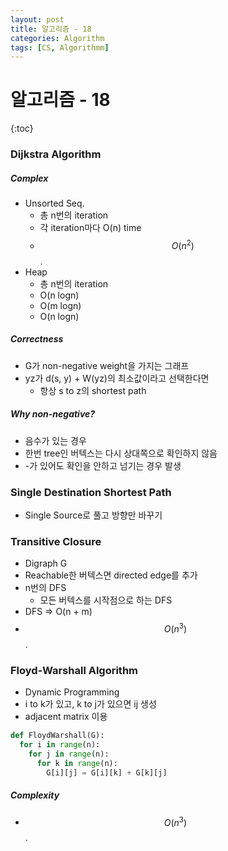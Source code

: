 ```yaml
---
layout: post
title: 알고리즘 - 18
categories: Algorithm
tags: [CS, Algorithmm]
---
```


# 알고리즘 - 18

{:toc}

### Dijkstra Algorithm

##### Complex

- Unsorted Seq.
  - 총 n번의 iteration
  - 각 iteration마다 O(n) time
  - $$O(n^2)$$.
- Heap
  - 총 n번의 iteration
  - O(n logn)
  - O(m logn)
  - O(n logn)

##### Correctness

- G가 non-negative weight을 가지는 그래프
- yz가 d(s, y) + W(yz)의 최소값이라고 선택한다면
  - 항상 s to z의 shortest path

##### Why non-negative?

- 음수가 있는 경우
- 한번 tree인 버텍스는 다시 상대쪽으로 확인하지 않음
- -가 있어도 확인을 안하고 넘기는 경우 발생

### Single Destination Shortest Path

- Single Source로 풀고 방향만 바꾸기

### Transitive Closure

- Digraph G
- Reachable한 버텍스면 directed edge를 추가
- n번의 DFS
  - 모든 버텍스를 시작점으로 하는 DFS
- DFS => O(n + m)
- $$O(n^3)$$.

### Floyd-Warshall Algorithm

- Dynamic Programming
- i to k가 있고, k to j가 있으면 ij 생성
- adjacent matrix 이용

```python
def FloydWarshall(G):
  for i in range(n):
    for j in range(n):
      for k in range(n):
        G[i][j] = G[i][k] + G[k][j]
```

##### Complexity

- $$O(n^3)$$.

